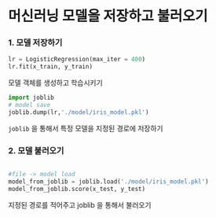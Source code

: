 # 머신러닝 모델을 저장하고 불러오기



### 1. 모델 저장하기



```python
lr = LogisticRegression(max_iter = 400)
lr.fit(x_train, y_train)

```



모델 객체를 생성하고 학습시키기



```python
import joblib
# model save
joblib.dump(lr,'./model/iris_model.pkl')
```



`joblib` 을 통해서 특정 모델을 지정된 경로에 저장하기



### 2. 모델 불러오기



```python

#file -> model load
model_from_joblib = joblib.load('./model/iris_model.pkl')
model_from_joblib.score(x_test, y_test)

```



지정된 경로를 적어주고 joblib 을 통해서 불러오기



